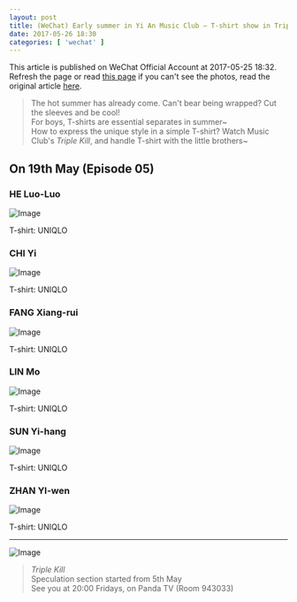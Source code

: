```yaml
---
layout: post
title: (WeChat) Early summer in Yi An Music Club – T-shirt show in Triple Kill
date: 2017-05-26 18:30
categories: [ 'wechat' ]
---
```


This article is published on WeChat Official Account at 2017-05-25 18:32. Refresh the page or read [this page](https://github.com/Quadrifolium/originalplan/blob/gh-pages/_posts/WeChat/2017-05-26-WeChat-Original-Plan.md) if you can't see the photos, read the original article [here](https://mp.weixin.qq.com/s/ru46j1Ahqx7mHXXPHyWC_g).

<!-- more -->

> The hot summer has already come. Can't bear being wrapped? Cut the sleeves and be cool!  
> For boys, T-shirts are essential separates in summer~  
> How to express the unique style in a simple T-shirt? Watch Music Club's *Triple Kill*, and handle T-shirt with the little brothers~

## On 19th May (Episode 05)

### HE Luo-Luo

![Image](http://mmbiz.qpic.cn/mmbiz_png/XOMVurd7hjTNkBcgJoqow77F5J0JVb9Bq3JY5WaJZuaWDJfnfbic2tTWakMRn4AwEOib2pySTMnXLzhy5VGwQIibQ/0)

T-shirt: UNIQLO

### CHI Yi

![Image](http://mmbiz.qpic.cn/mmbiz_png/XOMVurd7hjTNkBcgJoqow77F5J0JVb9BfXdibLaiaBmZdQAcFibu12Ru7YIvnmF9aWeicIRk4JZDbkIgBFXyuRNfEA/0)

T-shirt: UNIQLO

### FANG Xiang-rui

![Image](http://mmbiz.qpic.cn/mmbiz_png/XOMVurd7hjTNkBcgJoqow77F5J0JVb9B43tXDSSJdbxicMPlte4DHia5rTbprLJ8n0O67cgWHIrQStymIZPf1eLA/0)

T-shirt: UNIQLO

### LIN Mo

![Image](http://mmbiz.qpic.cn/mmbiz_png/XOMVurd7hjTNkBcgJoqow77F5J0JVb9BziaHptcPXVxYfQOL03EKJiapd6hojiaKV56icQJkwCgWNricyRPztTbkTKw/0)

T-shirt: UNIQLO

### SUN Yi-hang

![Image](http://mmbiz.qpic.cn/mmbiz_png/XOMVurd7hjTNkBcgJoqow77F5J0JVb9BBCQVlqHY7Dd1sM4dkOlj2sPFyicPQmkT7oCdX2NhuZhQbRGfCd8q5Ng/0)

T-shirt: UNIQLO

### ZHAN YI-wen

![Image](http://mmbiz.qpic.cn/mmbiz_png/XOMVurd7hjTNkBcgJoqow77F5J0JVb9BtXxeqemXThZQ89zlZYRwDZNuUYRlibR3XtRzXbFTOjCSMicUQlaglRYg/0)

T-shirt: UNIQLO

---

![Image](http://mmbiz.qpic.cn/mmbiz_png/XOMVurd7hjTNkBcgJoqow77F5J0JVb9BRWuEe5RxX2NXviazk3SldfOFjf0dKlgEDRTR9NnJ7yUBhRsUKianYicFA/0)

> *Triple Kill*  
> Speculation section started from 5th May  
> See you at 20:00 Fridays, on Panda TV (Room 943033)
